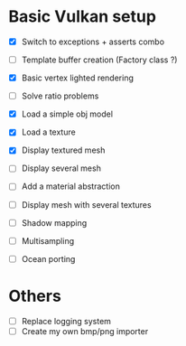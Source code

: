 # Basic Vulkan setup
- [x] Switch to exceptions + asserts combo
- [ ] Template buffer creation (Factory class ?)
- [x] Basic vertex lighted rendering
- [ ] Solve ratio problems
- [x] Load a simple obj model
- [x] Load a texture
- [x] Display textured mesh
- [ ] Display several mesh
- [ ] Add a material abstraction
- [ ] Display mesh with several textures
- [ ] Shadow mapping
- [ ] Multisampling
- [ ] Ocean porting


# Others
- [ ] Replace logging system
- [ ] Create my own bmp/png importer
